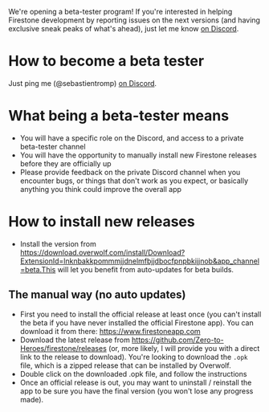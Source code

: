 We're opening a beta-tester program! If you're interested in helping Firestone development by reporting issues on the next versions (and having exclusive sneak peaks of what's ahead), just let me know [on Discord](https://discord.gg/FhEHn8w).

# How to become a beta tester

Just ping me (@sebastientromp) [on Discord](https://discord.gg/FhEHn8w).

# What being a beta-tester means

-   You will have a specific role on the Discord, and access to a private beta-tester channel
-   You will have the opportunity to manually install new Firestone releases before they are officially up
-   Please provide feedback on the private Discord channel when you encounter bugs, or things that don't work as you expect, or basically anything you think could improve the overall app

# How to install new releases

-   Install the version from https://download.overwolf.com/install/Download?ExtensionId=lnknbakkpommmjjdnelmfbjjdbocfpnpbkijjnob&app_channel=beta.This will let you benefit from auto-updates for beta builds.

## The manual way (no auto updates)

-   First you need to install the official release at least once (you can't install the beta if you have never installed the official Firestone app). You can download it from there: https://www.firestoneapp.com
-   Download the latest release from https://github.com/Zero-to-Heroes/firestone/releases (or, more likely, I will provide you with a direct link to the release to download). You're looking to download the `.opk` file, which is a zipped release that can be installed by Overwolf.
-   Double click on the downloaded .opk file, and follow the instructions
-   Once an official release is out, you may want to uninstall / reinstall the app to be sure you have the final version (you won't lose any progress made).
